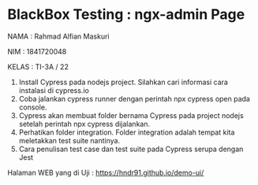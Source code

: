 # BlackBox Testing : ngx-admin Page

NAMA  : Rahmad Alfian Maskuri

NIM   : 1841720048

KELAS : TI-3A / 22

1. Install Cypress pada nodejs project. Silahkan cari informasi cara instalasi di cypress.io
2. Coba jalankan cypress runner dengan perintah npx cypress open pada console.
3. Cypress akan membuat folder bernama Cypress pada project nodejs setelah perintah npx cypress dijalankan.
4. Perhatikan folder integration. Folder integration adalah tempat kita meletakkan test suite nantinya.
5. Cara penulisan test case dan test suite pada Cypress serupa dengan Jest

Halaman WEB yang di Uji : https://hndr91.github.io/demo-ui/

